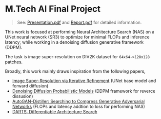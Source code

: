 # M.Tech AI Final Project

> See: [Presentation.pdf](./Presentation.pdf) and [Report.pdf](./Report.pdf) for detailed information.

This work is focused at performing Neural Architecture Search (NAS) on a UNet neural network (SR3) to optimize for minimal FLOPs and inference latency; while working in a denoising diffusion generative framework (DDPM).

The task is image super-resolution on DIV2K dataset for `64x64->128x128` patches.

Broadly, this work mainly draws inspiration from the following papers,
- [Image Super-Resolution via Iterative Refinement](https://arxiv.org/abs/2104.07636v2) (UNet base model and forward diffusion)
- [Denoising Diffusion Probabilistic Models](https://arxiv.org/abs/2006.11239) (DDPM framework for reverce dissusion)
- [AutoGAN-Distiller: Searching to Compress Generative Adversarial Networks](https://arxiv.org/abs/2006.08198) (FLOPs and latency addtion to loss for performing NAS)
- [DARTS: Differentiable Architecture Search](https://arxiv.org/abs/1806.09055)

